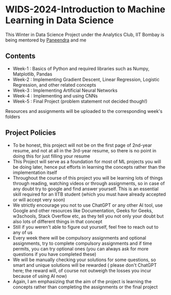 # WIDS-2024-Introduction to Machine Learning in Data Science

This Winter in Data Science Project under the Analytics Club, IIT Bombay is being mentored by [Paneendra](https://github.com/DPaneendranadha) and me

## Contents
- Week-1 : Basics of Python and required libraries such as Numpy, Matplotlib, Pandas
- Week-2 : Implementing Gradient Descent, Linear Regression, Logistic Regression, and other related concepts
- Week-3 : Implementing Artificial Neural Networks
- Week-4 : Implementing and using CNNs
- Week-5 : Final Project (problem statement not decided though!)

Resources and assignments will be uploaded to the corresponding week's folders

## Project Policies
- To be honest, this project will not be on the first page of 2nd-year resume, and not at all in the 3rd-year resume, so there is no point in doing this for just filling your resume
- This Project will serve as a foundation for most of ML projects you will be doing later, hence put efforts in learning the concepts rather than the implementation itself
- Throughout the course of this project you will be learning lots of things through reading, watching videos or through assignments, so in case of any doubt try to google and find answer yourself. This is an essential skill required for an IITB student (which you must have already accepted or will accept very soon)
- We strictly encourage you not to use ChatGPT or any other AI tool, use Google and other resources like Documentation, Geeks for Geeks, w3schools, Stack Overflow etc, as they tell you not only your doubt but also lots of different things in that concept
- Still if you weren't able to figure out yourself, feel free to reach out to any of us
- Every week there will be compulsory assignments and optional assignments, try to complete compulsory assignments and if time permits, you can try optional ones (you can always ask for more questions if you have completed these)
- We will be manually checking your solutions for some questions, so smart and unique solutions will be rewarded ( please don't ChatGPT here; the reward will, of course not outweigh the losses you incur because of using AI now)
- Again, I am emphasizing that the aim of the project is learning the concepts rather than completing the assignments or the final project

